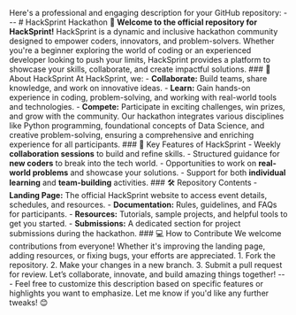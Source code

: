 Here's a professional and engaging description for your GitHub repository:    ---  # HackSprint Hackathon 🚀   **Welcome to the official repository for HackSprint!**    HackSprint is a dynamic and inclusive hackathon community designed to empower coders, innovators, and problem-solvers. Whether you're a beginner exploring the world of coding or an experienced developer looking to push your limits, HackSprint provides a platform to showcase your skills, collaborate, and create impactful solutions.    ### 📌 About HackSprint   At HackSprint, we:   - **Collaborate:** Build teams, share knowledge, and work on innovative ideas.   - **Learn:** Gain hands-on experience in coding, problem-solving, and working with real-world tools and technologies.   - **Compete:** Participate in exciting challenges, win prizes, and grow with the community.    Our hackathon integrates various disciplines like Python programming, foundational concepts of Data Science, and creative problem-solving, ensuring a comprehensive and enriching experience for all participants.    ### 🌟 Key Features of HackSprint   - Weekly **collaboration sessions** to build and refine skills.   - Structured guidance for **new coders** to break into the tech world.   - Opportunities to work on **real-world problems** and showcase your solutions.   - Support for both **individual learning** and **team-building** activities.    ### 🛠️ Repository Contents   - **Landing Page:** The official HackSprint website to access event details, schedules, and resources.   - **Documentation:** Rules, guidelines, and FAQs for participants.   - **Resources:** Tutorials, sample projects, and helpful tools to get you started.   - **Submissions:** A dedicated section for project submissions during the hackathon.    ### 💻 How to Contribute   We welcome contributions from everyone! Whether it's improving the landing page, adding resources, or fixing bugs, your efforts are appreciated.   1. Fork the repository.   2. Make your changes in a new branch.   3. Submit a pull request for review.    Let’s collaborate, innovate, and build amazing things together!    ---  Feel free to customize this description based on specific features or highlights you want to emphasize. Let me know if you'd like any further tweaks! 😊
 
